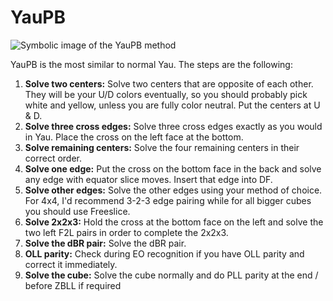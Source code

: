 # YauPB
<image class="right" alt="Symbolic image of the YauPB method" src="/images/yau/yaupb/yaupb.png">

YauPB is the most similar to normal Yau. The steps are the following:
1. **Solve two centers:** Solve two centers that are opposite of each other. They will be your U/D colors eventually, so you should probably pick white and yellow, unless you are fully color neutral. Put the centers at U & D.
2. **Solve three cross edges:** Solve three cross edges exactly as you would in Yau. Place the cross on the left face at the bottom.
3. **Solve remaining centers:** Solve the four remaining centers in their correct order.
4. **Solve one edge:** Put the cross on the bottom face in the back and solve any edge with equator slice moves. Insert that edge into DF.
5. **Solve other edges:** Solve the other edges using your method of choice. For 4x4, I'd recommend 3-2-3 edge pairing while for all bigger cubes you should use Freeslice.
6. **Solve 2x2x3:** Hold the cross at the bottom face on the left and solve the two left F2L pairs in order to complete the 2x2x3.
7. **Solve the dBR pair:** Solve the dBR pair.
8. **OLL parity:** Check during EO recognition if you have OLL parity and correct it immediately.
9. **Solve the cube:** Solve the cube normally and do PLL parity at the end / before ZBLL if required